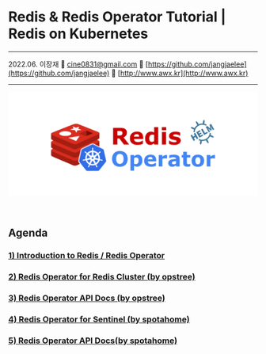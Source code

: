 # Redis & Redis Operator Tutorial | Redis on Kubernetes

---

2022.06. 이장재    📧 cine0831@gmail.com     📂 [https://github.com/jangjaelee](https://github.com/jangjaelee)    📒 [http://www.awx.kr](http://www.awx.kr)

---

![Redis_Operator_wallpaper-01.png](https://raw.githubusercontent.com/jangjaelee/tutorials-redis-operator/main/img/Redis_Operator_wallpaper-01.png)

&nbsp;

## Agenda
### [**1) Introduction to Redis / Redis Operator**](https://github.com/jangjaelee/tutorials-redis-operator/wiki/1\)-Introduction-to-Redis---Redis-Operator)
### [**2) Redis Operator for Redis Cluster (by opstree)**](https://github.com/jangjaelee/tutorials-redis-operator/wiki/2\)-Redis-Operator-for-Redis-Cluster-(by-opstree))
### [**3) Redis Operator API Docs (by opstree)**](https://github.com/jangjaelee/tutorials-redis-operator/wiki/3\)-Redis-Operator-API-Docs-(by-opstree))
### [**4) Redis Operator for Sentinel (by spotahome)**](https://github.com/jangjaelee/tutorials-redis-operator/wiki/4\)-Redis-Operator-for-Sentinel-(by-spotahome))
### [**5) Redis Operator API Docs(by spotahome)**](https://github.com/jangjaelee/tutorials-redis-operator/wiki/5\)-Redis-Operator-API-Docs-(by-spotahome))

